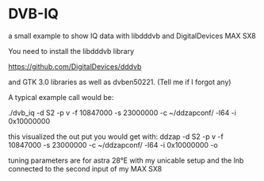 # DVB-IQ
a small example to show IQ data with libdddvb and DigitalDevices MAX SX8


You need to install the libdddvb library 

https://github.com/DigitalDevices/dddvb

and GTK 3.0 libraries as well as dvben50221.
(Tell me if I forgot any)

A typical example call would be:

./dvb_iq -d S2 -p v -f 10847000  -s 23000000  -c ~/ddzapconf/ -l64 -i 0x10000000

this visualized the out put you would get with: 
ddzap -d S2 -p v -f 10847000  -s 23000000  -c ~/ddzapconf/ -l64 -i 0x10000000 -o

tuning parameters are for astra 28°E with my unicable setup and the lnb 
connected to the second input of my MAX SX8

